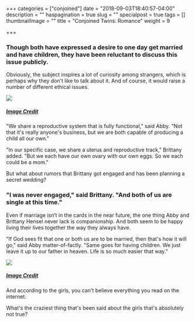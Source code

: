 +++
categories = ["conjoined"]
date = "2018-09-03T18:40:57-04:00"
description = ""
haspagination = true
slug = ""
specialpost = true
tags = []
thumbnailImage = ""
title = "Conjoined Twins: Romance"
weight = 9

+++
### Though both have expressed a desire to one day get married and have children, they have been reluctant to discuss this issue publicly.

Obviously, the subject inspires a lot of curiosity among strangers, which is perhaps why they don’t like to talk about it. And of course, it would raise a number of different ethical issues.

[![](http://brainsation.com/wp-content/uploads/2018/07/tyu-1-1-1.jpg)](http://brainsation.com/wp-content/uploads/2018/07/tyu-1-1-1.jpg)

##### [_Image Credit_](https://goo.gl/images/JVVSEs)

"We share a reproductive system that is fully functional," said Abby. "Not that it's really anyone's business, but we are both capable of producing a child all our own."

"In our specific case, we share a uterus and reproductive track," Brittany added. "But we each have our own ovary with our own eggs. So we each could be a mom."

But what about rumors that Brittany got engaged and has been planning a secret wedding?

### "I was never engaged," said Brittany. "And both of us are single at this time."

Even if marriage isn’t in the cards in the near future, the one thing Abby and Brittany Hensel never lack is companionship. And both seem to be happy living their lives together the way they always have.

"If God sees fit that one or both us are to be married, then that's how it will go," said Abby matter-of-factly. "Same goes for having children. We just leave it up to our father in heaven. Life is so much easier that way."

[![](http://brainsation.com/wp-content/uploads/2018/07/p-1-1-1.jpg)](http://brainsation.com/wp-content/uploads/2018/07/p-1-1-1.jpg)

##### [_Image Credit_](https://goo.gl/images/nt6TYg)

And according to the girls, you can't believe everything you read on the internet.

What's the craziest thing that's been said about the girls that's absolutely not true?